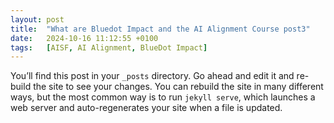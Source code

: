 ```yaml
---
layout: post
title:  "What are Bluedot Impact and the AI Alignment Course post3"
date:   2024-10-16 11:12:55 +0100
tags:   [AISF, AI Alignment, BlueDot Impact]
---
```

You’ll find this post in your `_posts` directory. Go ahead and edit it and re-build the site to see your changes. You can rebuild the site in many different ways, but the most common way is to run `jekyll serve`, which launches a web server and auto-regenerates your site when a file is updated.